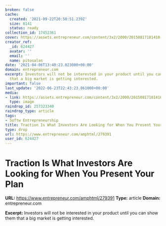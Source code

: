 ```yaml
---
broken: false
cache:
  created: '2021-09-22T20:50:51.239Z'
  size: 8141
  status: ready
collection_id: 17452361
cover: https://assets.entrepreneur.com/content/3x2/2000/20150817181410-laptop-internet-online.jpeg
creator_ref:
  _id: 624427
  avatar: ''
  email: ''
  name: pitosalas
date: '2021-04-06T13:40:23.023000+00:00'
domain: entrepreneur.com
excerpt: Investors will not be interested in your product until you can show them
  that a big market is getting interested.
important: false
last_update: '2022-06-23T22:43:23.861000+00:00'
media:
- link: https://assets.entrepreneur.com/content/3x2/2000/20150817181410-laptop-internet-online.jpeg
  type: image
raindrop_id: 257323340
raindrop_type: article
tags:
- Softw Entrepreneurship
title: Traction Is What Investors Are Looking for When You Present Your Plan
type: drop
url: https://www.entrepreneur.com/amphtml/279391
user_id: 624427
---
```


# Traction Is What Investors Are Looking for When You Present Your Plan

**URL:** https://www.entrepreneur.com/amphtml/279391
**Type:** article
**Domain:** entrepreneur.com

**Excerpt:** Investors will not be interested in your product until you can show them that a big market is getting interested.
